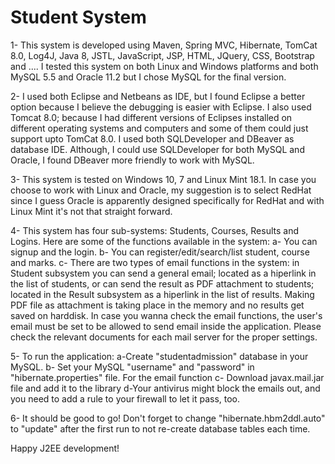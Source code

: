 # Student System
1- This system is developed using Maven, Spring MVC, Hibernate, TomCat 8.0, Log4J, Java 8, JSTL, JavaScript, JSP, HTML, JQuery, CSS, Bootstrap 
    and .... I tested this system on both Linux and Windows platforms and both MySQL 5.5 and Oracle 11.2 but I chose MySQL for the final 
    version.  

2- I used both Eclipse and Netbeans as IDE, but I found Eclipse a better option because I believe the debugging is easier with Eclipse. 
   I also used Tomcat 8.0; because I had different versions of Eclipses installed on different operating systems and computers 
   and some of them could just support upto TomCat 8.0. I used both SQLDeveloper and DBeaver as database IDE. Although, I 
   could use SQLDeveloper for both MySQL and Oracle, I found DBeaver more friendly to work with MySQL.
   
3- This system is tested on Windows 10, 7 and Linux Mint 18.1. In case you choose to work with Linux and Oracle, my suggestion is to
   select RedHat since I guess Oracle is apparently designed specifically for RedHat and with Linux Mint it's not that straight forward.

4- This system has four sub-systems: Students, Courses, Results and Logins. Here are some of the functions available in the system:
   a- You can signup and the login. 
   b- You can register/edit/search/list student, course and marks. 
   c- There are two types of email functions in the system: in Student subsystem you can send a general email; located as a hiperlink 
      in the list of students, or can send the result as PDF attachment to students; located in the Result subsystem as a hiperlink 
      in the list of results. Making PDF file as attachment is taking place in the memory and no results get saved on harddisk. 
      In case you wanna check the email functions, the user's email must be set to be allowed to send email inside 
      the application. Please check the relevant documents for each mail server for the proper settings. 
  
 5- To run the application: a-Create "studentadmission" database in your MySQL. b- Set your MySQL "username" and "password" in     "hibernate.properties" file. For the email function c- Download javax.mail.jar file and add it to the library d-Your antivirus might block the emails out, and you need to add a rule to your firewall to let it pass, too.
 
 6- It should be good to go!  Don't forget to change "hibernate.hbm2ddl.auto" to "update" after the first run to not re-create database tables each time.

 
 Happy J2EE development!
 
